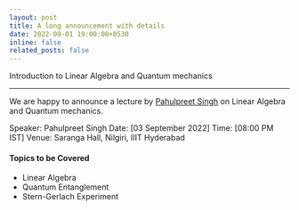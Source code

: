 ```yaml
---
layout: post
title: A long announcement with details
date: 2022-09-01 19:00:00+0530
inline: false
related_posts: false
---
```

Introduction to Linear Algebra and Quantum mechanics

***

We are happy to announce a lecture by <a href="https://in.linkedin.com/in/singh-pahulpreet">Pahulpreet Singh</a> on Linear Algebra and Quantum mechanics.

Speaker: Pahulpreet Singh
Date: [03 September 2022]
Time: [08:00 PM IST]
Venue: Saranga Hall, Nilgiri, IIIT Hyderabad 

#### Topics to be Covered

<ul>
    <li>Linear Algebra</li>
    <li>Quantum Entanglement</li>
    <li>Stern-Gerlach Experiment</li>
</ul>
